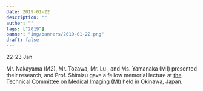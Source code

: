```yaml
---
date: 2019-01-22
description: ""
auther: ""
tags: ["2019"]
banner: "img/banners/2019-01-22.png"
draft: false
---
```

22-23 Jan

Mr. Nakayama (M2), Mr. Tozawa, Mr. Lu , and Ms. Yamanaka (M1) presented their research, and Prof. Shimizu gave a fellow memorial lecture at [the Technical Committee on Medical Imaging (MI)](https://www.ieice.org/ken/program/index.php?mode=program&tgs_regid=08dade86f02317d706397308217d0f055e76b4b070b284075e470fecefe4352b&tgid=IEICE-MI&layout=&lang=eng) held in Okinawa, Japan.
